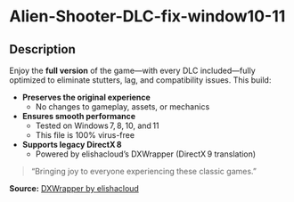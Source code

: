 # Alien-Shooter-DLC-fix-window10-11
## Description

Enjoy the **full version** of the game—with every DLC included—fully optimized to eliminate stutters, lag, and compatibility issues. This build:

- **Preserves the original experience**  
  - No changes to gameplay, assets, or mechanics  
- **Ensures smooth performance**  
  - Tested on Windows 7, 8, 10, and 11
  - This file is 100% virus-free
- **Supports legacy DirectX 8**  
  - Powered by elishacloud’s DXWrapper (DirectX 9 translation)

> “Bringing joy to everyone experiencing these classic games.”

**Source:** [DXWrapper by elishacloud](https://github.com/elishacloud/dxwrapper)  
